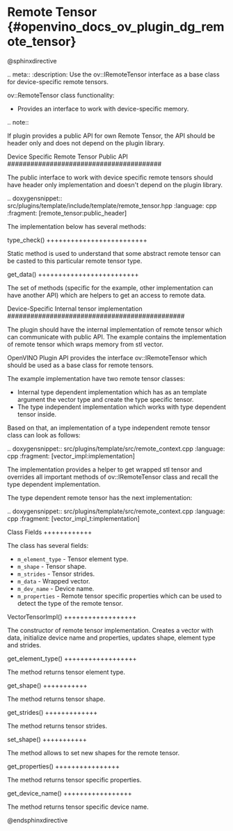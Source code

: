 # Remote Tensor {#openvino_docs_ov_plugin_dg_remote_tensor}

@sphinxdirective

.. meta::
   :description: Use the ov::IRemoteTensor interface as a base class for device-specific remote tensors.


ov::RemoteTensor class functionality:

* Provides an interface to work with device-specific memory.

.. note:: 

   If plugin provides a public API for own Remote Tensor, the API should be header only and does not depend on the plugin library.


Device Specific Remote Tensor Public API
########################################

The public interface to work with device specific remote tensors should have header only implementation and doesn't depend on the plugin library.

.. doxygensnippet:: src/plugins/template/include/template/remote_tensor.hpp
   :language: cpp
   :fragment: [remote_tensor:public_header]

The implementation below has several methods:

type_check()
+++++++++++++++++++++++++

Static method is used to understand that some abstract remote tensor can be casted to this particular remote tensor type.

get_data()
+++++++++++++++++++++++++

The set of methods (specific for the example, other implementation can have another API) which are helpers to get an access to remote data.

Device-Specific Internal tensor implementation
##############################################

The plugin should have the internal implementation of remote tensor which can communicate with public API.
The example contains the implementation of remote tensor which wraps memory from stl vector.

OpenVINO Plugin API provides the interface ov::IRemoteTensor which should be used as a base class for remote tensors. 

The example implementation have two remote tensor classes:

* Internal type dependent implementation which has as an template argument the vector type and create the type specific tensor.
* The type independent implementation which works with type dependent tensor inside.

Based on that, an implementation of a type independent remote tensor class can look as follows:

.. doxygensnippet:: src/plugins/template/src/remote_context.cpp
   :language: cpp
   :fragment: [vector_impl:implementation]

The implementation provides a helper to get wrapped stl tensor and overrides all important methods of ov::IRemoteTensor class and recall the type dependent implementation.

The type dependent remote tensor has the next implementation:

.. doxygensnippet:: src/plugins/template/src/remote_context.cpp
   :language: cpp
   :fragment: [vector_impl_t:implementation]

Class Fields
++++++++++++

The class has several fields:

* ``m_element_type`` - Tensor element type.
* ``m_shape`` - Tensor shape.
* ``m_strides`` - Tensor strides.
* ``m_data`` - Wrapped vector.
* ``m_dev_name`` - Device name.
* ``m_properties`` - Remote tensor specific properties which can be used to detect the type of the remote tensor.

VectorTensorImpl()
++++++++++++++++++

The constructor of remote tensor implementation. Creates a vector with data, initialize device name and properties, updates shape, element type and strides.

get_element_type()
++++++++++++++++++

The method returns tensor element type.

get_shape()
+++++++++++

The method returns tensor shape.

get_strides()
+++++++++++++

The method returns tensor strides.

set_shape()
+++++++++++

The method allows to set new shapes for the remote tensor.

get_properties()
++++++++++++++++

The method returns tensor specific properties.

get_device_name()
+++++++++++++++++

The method returns tensor specific device name.


@endsphinxdirective

